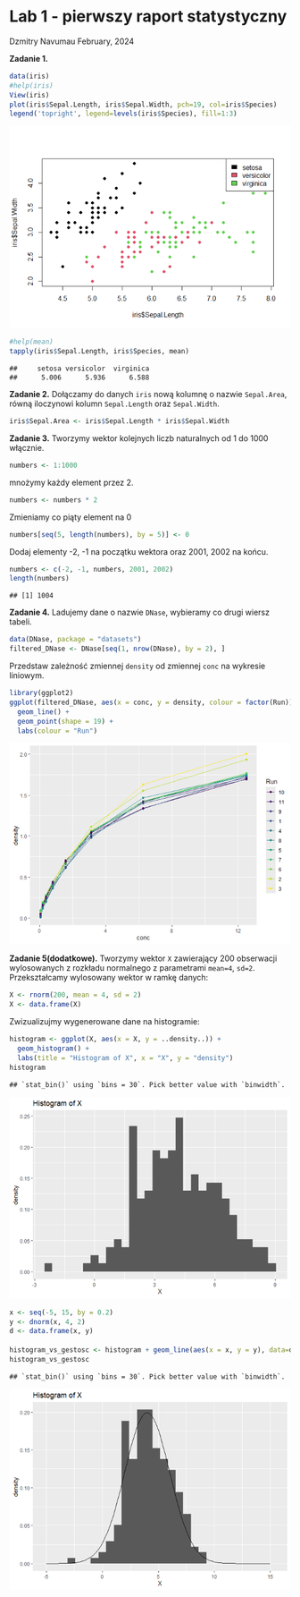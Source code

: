 Lab 1 - pierwszy raport statystyczny
================
Dzmitry Navumau
February, 2024

**Zadanie 1.**

``` r
data(iris)
#help(iris)
View(iris)
plot(iris$Sepal.Length, iris$Sepal.Width, pch=19, col=iris$Species)
legend('topright', legend=levels(iris$Species), fill=1:3)
```

![](raport_files/figure-gfm/unnamed-chunk-1-1.png)<!-- -->

``` r
#help(mean)
tapply(iris$Sepal.Length, iris$Species, mean)
```

    ##     setosa versicolor  virginica 
    ##      5.006      5.936      6.588

**Zadanie 2.** Dołączamy do danych `iris` nową kolumnę o nazwie
`Sepal.Area`, równą iloczynowi kolumn `Sepal.Length` oraz `Sepal.Width`.

``` r
iris$Sepal.Area <- iris$Sepal.Length * iris$Sepal.Width
```

**Zadanie 3.** Tworzymy wektor kolejnych liczb naturalnych od 1 do 1000
włącznie.

``` r
numbers <- 1:1000
```

mnożymy każdy element przez 2.

``` r
numbers <- numbers * 2
```

Zmieniamy co piąty element na 0

``` r
numbers[seq(5, length(numbers), by = 5)] <- 0
```

Dodaj elementy -2, -1 na początku wektora oraz 2001, 2002 na końcu.

``` r
numbers <- c(-2, -1, numbers, 2001, 2002)
length(numbers)
```

    ## [1] 1004

**Zadanie 4.** Ladujemy dane o nazwie `DNase`, wybieramy co drugi wiersz
tabeli.

``` r
data(DNase, package = "datasets")
filtered_DNase <- DNase[seq(1, nrow(DNase), by = 2), ]
```

Przedstaw zależność zmiennej `density` od zmiennej `conc` na wykresie
liniowym.

``` r
library(ggplot2)
ggplot(filtered_DNase, aes(x = conc, y = density, colour = factor(Run))) +
  geom_line() +
  geom_point(shape = 19) +
  labs(colour = "Run")
```

![](raport_files/figure-gfm/unnamed-chunk-8-1.png)<!-- -->

**Zadanie 5(dodatkowe).** Tworzymy wektor `X` zawierający 200 obserwacji
wylosowanych z rozkładu normalnego z parametrami `mean=4`, `sd=2`.
Przekształcamy wylosowany wektor w ramkę danych:

``` r
X <- rnorm(200, mean = 4, sd = 2)
X <- data.frame(X)
```

Zwizualizujmy wygenerowane dane na histogramie:

``` r
histogram <- ggplot(X, aes(x = X, y = ..density..)) +
  geom_histogram() +
  labs(title = "Histogram of X", x = "X", y = "density")
histogram
```

    ## `stat_bin()` using `bins = 30`. Pick better value with `binwidth`.

![](raport_files/figure-gfm/unnamed-chunk-10-1.png)<!-- -->

``` r
x <- seq(-5, 15, by = 0.2)
y <- dnorm(x, 4, 2)
d <- data.frame(x, y)

histogram_vs_gestosc <- histogram + geom_line(aes(x = x, y = y), data=d)
histogram_vs_gestosc
```

    ## `stat_bin()` using `bins = 30`. Pick better value with `binwidth`.

![](raport_files/figure-gfm/unnamed-chunk-11-1.png)<!-- -->
